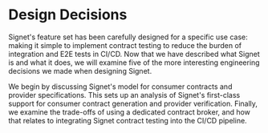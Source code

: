 # Design Decisions

Signet's feature set has been carefully designed for a specific use case: making it simple to implement contract testing to reduce the burden of integration and E2E tests in CI/CD.
Now that we have described what Signet is and what it does, we will examine five of the more interesting engineering decisions we made when designing Signet.

We begin by discussing Signet's model for consumer contracts and provider specifications.
This sets up an analysis of Signet's first-class support for consumer contract generation and provider verification.
Finally, we examine the trade-offs of using a dedicated contract broker, and how that relates to integrating Signet contract testing into the CI/CD pipeline.
